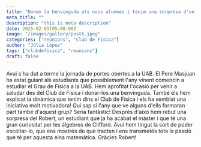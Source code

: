 ```yaml
---
title: "Donem la benvinguda als nous alumnes i tenim una sorpresa d'un estudiant molt especial!"
meta_title: ""
description: "this is meta description"
date: 2025-02-05T05:00:00Z
image: "/images/gallery/post6.jpeg"
categories: ["reunions", "Club de Física"]
author: "Júlia López"
tags: ["clubdefisica", "reunions"]
draft: false
---
```


Avui s'ha dut a terme la jornada de portes obertes a la UAB. El Pere Masjuan ha estat guiant als estudiants que possiblement l'any vinent comencin a estudiar el Grau de Física a la UAB. Hem aprofitat l'ocasió per venir a saludar des del Club de Física i donar-los una benvinguda. També els hem explicat la dinàmica que tenim dins el Club de Física i els ha semblat una iniciativa molt motivadora! Qui sap si l'any que ve alguns d'ells formaran part també d'aquest grup? Seria fantàstic! Després d'això hem rebut una sorpresa del Robert, un estudiant que ja ha acabat el màster i que té una gran curiositat per les àlgebres de Clifford. Avui hem tingut la sort de poder escoltar-lo, que ens mostrés de què tracten i ens transmetés tota la passió que té per aquesta eina matemàtica. Gràcies Robert!

